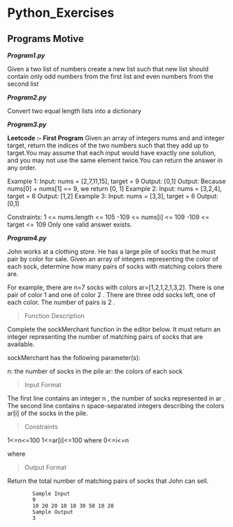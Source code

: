 # Python_Exercises
## Programs Motive


***Program1.py***

   Given a two list of numbers create a new list such that new list should contain only odd numbers from the first list and even numbers from the second list



***Program2.py***

   Convert two equal length lists into a dictionary


***Program3.py***

   **Leetcode :- First Program**
    Given an array of integers nums and and integer target, return the indices of the two numbers such that they add up to target.You may assume that each input would have exactly one solution, and you may not use the same element twice.You can return the answer in any order.
 
Example 1:
Input: nums = [2,7,11,15], target = 9
Output: [0,1]
Output: Because nums[0] + nums[1] == 9, we return [0, 1]
Example 2:
Input: nums = [3,2,4], target = 6
Output: [1,2]
Example 3:
Input: nums = [3,3], target = 6
Output: [0,1]
 
Constraints:
1 <= nums.length <= 105
-109 <= nums[i] <= 109
-109 <= target <= 109
Only one valid answer exists.



***Program4.py***

   John works at a clothing store. He has a large pile of socks that he must pair by color for sale. Given an array of integers representing the color of each sock, 
determine how many pairs of socks with matching colors there are.

For example, there are n=7 socks with colors ar=[1,2,1,2,1,3,2]. 
There is one pair of color 1 and one of color 2 . 
There are three odd socks left, one of each color. The number of pairs is 2 .

>Function Description

Complete the sockMerchant function in the editor below. It must return an integer representing the number of matching pairs of socks that are available.

sockMerchant has the following parameter(s):

n: the number of socks in the pile
ar: the colors of each sock
>Input Format

The first line contains an integer n , the number of socks represented in ar .
The second line contains n space-separated integers describing the colors ar[i] of the socks in the pile.

>Constraints

1<=n<=100
1<=ar[i]<=100 where 0<=i<=n

   where 
>Output Format

Return the total number of matching pairs of socks that John can sell.

            Sample Input
            9
            10 20 20 10 10 30 50 10 20
            Sample Output
            3


